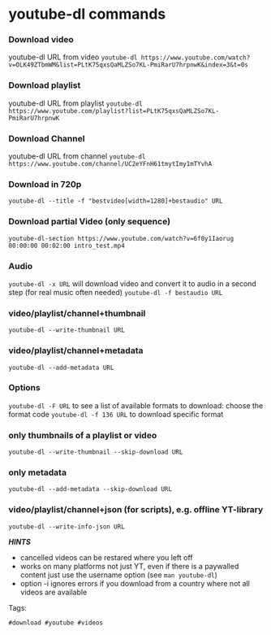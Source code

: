 # youtube-dl commands


### Download video

youtube-dl URL from video
`youtube-dl https://www.youtube.com/watch?v=OLK49ZTbmWM&list=PLtK75qxsQaMLZSo7KL-PmiRarU7hrpnwK&index=3&t=0s`

### Download playlist

youtube-dl URL from playlist
`youtube-dl https://www.youtube.com/playlist?list=PLtK75qxsQaMLZSo7KL-PmiRarU7hrpnwK`

### Download Channel

youtube-dl URL from channel
`youtube-dl https://www.youtube.com/channel/UC2eYFnH61tmytImy1mTYvhA`

### Download in 720p

`youtube-dl --title -f "bestvideo[width=1280]+bestaudio" URL`

### Download partial Video (only sequence)

`youtube-dl-section https://www.youtube.com/watch?v=6f0y1Iaorug 00:00:00 00:02:00 intro_test.mp4`

### Audio

`youtube-dl -x URL` will download video and convert it to audio in a second step (for real music often needed)
`youtube-dl -f bestaudio URL`

### video/playlist/channel+thumbnail

`youtube-dl --write-thumbnail URL`

### video/playlist/channel+metadata

`youtube-dl --add-metadata URL`

### Options

`youtube-dl -F URL` to see a list of available formats to download: choose the format code
`youtube-dl -f 136 URL` to download specific format

### only thumbnails of a playlist or video

`youtube-dl --write-thumbnail --skip-download URL`

### only metadata

`youtube-dl --add-metadata --skip-download URL`

### video/playlist/channel+json (for scripts), e.g. offline YT-library

`youtube-dl --write-info-json URL`

***HINTS***
* cancelled videos can be restared where you left off
* works on many platforms not just YT, even if there is a paywalled content just use the username option (see `man youtube-dl`)
* option -i ignores errors if you download from a country where not all videos are available

Tags:

    #download #youtube #videos
